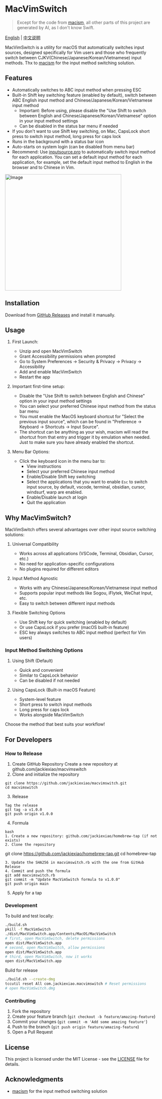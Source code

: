 # MacVimSwitch
> Except for the code from [macism](https://github.com/laishulu/macism), all other parts of this project are generated by AI, as I don't know Swift.

[English](README_EN.md) | [中文说明](README.md)

MacVimSwitch is a utility for macOS that automatically switches input sources, designed specifically for Vim users and those who frequently switch between CJKV(Chinese/Japanese/Korean/Vietnamese) input methods. Thx to [macism](https://github.com/laishulu/macism) for the input method switching solution.

## Features

- Automatically switches to ABC input method when pressing ESC
- Built-in Shift key switching feature (enabled by default), switch between ABC English input method and Chinese/Japanese/Korean/Vietnamese input method
  - Important: Before using, please disable the "Use Shift to switch between English and Chinese/Japanese/Korean/Vietnamese" option in your input method settings
  - Can be disabled in the status bar menu if needed
- If you don't want to use Shift key switching, on Mac, CapsLock short press to switch input method, long press for caps lock
- Runs in the background with a status bar icon
- Auto-starts on system login (can be disabled from menu bar)
- Recommend: Use [inputsource.pro](https://inputsource.pro/) to automatically switch input method for each application. You can set a default input method for each application, for example, set the default input method to English in the browser and to Chinese in Vim.

<img width="383" alt="Image" src="https://github.com/user-attachments/assets/0eb4b7a0-c229-4334-b1ff-cd78dd477196" />


## Installation

Download from [GitHub Releases](https://github.com/Jackiexiao/macvimswitch/releases) and install it manually.

## Usage

1. First Launch:
   - Unzip and open MacVimSwitch
   - Grant Accessibility permissions when prompted
   - Go to System Preferences → Security & Privacy → Privacy → Accessibility
   - Add and enable MacVimSwitch
   - Restart the app

2. Important first-time setup:
   - Disable the "Use Shift to switch between English and Chinese" option in your input method settings
   - You can select your preferred Chinese input method from the status bar menu
   - You must enable the MacOS keyboard shortcut for "Select the previous input source", which can be found in "Preference -> Keyboard -> Shortcuts -> Input Source".
   - The shortcut can be anything as your wish, macism will read the shortcut from that entry and trigger it by emulation when needed. Just to make sure you have already enabled the shortcut.

3. Menu Bar Options:
   - Click the keyboard icon in the menu bar to:
     - View instructions
     - Select your preferred Chinese input method
     - Enable/Disable Shift key switching
     - Select the applications that you want to enable `Esc` to switch input source, by default, vscode, terminal, obsidian, cursor, windsurf, warp are enabled.
     - Enable/Disable launch at login
     - Quit the application


## Why MacVimSwitch?

MacVimSwitch offers several advantages over other input source switching solutions:

1. Universal Compatibility
   - Works across all applications (VSCode, Terminal, Obsidian, Cursor, etc.)
   - No need for application-specific configurations
   - No plugins required for different editors

2. Input Method Agnostic
   - Works with any Chinese/Japanese/Korean/Vietnamese input method
   - Supports popular input methods like Sogou, iFlytek, WeChat Input, etc.
   - Easy to switch between different input methods

3. Flexible Switching Options
   - Use Shift key for quick switching (enabled by default)
   - Or use CapsLock if you prefer (macOS built-in feature)
   - ESC key always switches to ABC input method (perfect for Vim users)

### Input Method Switching Options

1. Using Shift (Default)
   - Quick and convenient
   - Similar to CapsLock behavior
   - Can be disabled if not needed

2. Using CapsLock (Built-in macOS Feature)
   - System-level feature
   - Short press to switch input methods
   - Long press for caps lock
   - Works alongside MacVimSwitch

Choose the method that best suits your workflow!


## For Developers

### How to Release

1. Create GitHub Repository
Create a new repository at github.com/jackiexiao/macvimswitch
2. Clone and initialize the repository
```
git clone https://github.com/jackiexiao/macvimswitch.git
cd macvimswitch
```
3. Release
```
Tag the release
git tag -a v1.0.0
git push origin v1.0.0
```
4. Formula
```
bash
1. Create a new repository: github.com/jackiexiao/homebrew-tap (if not exists)
2. Clone the repository
```
git clone https://github.com/jackiexiao/homebrew-tap.git
cd homebrew-tap
```
3. Update the SHA256 in macvimswitch.rb with the one from GitHub Release
4. Commit and push the formula
git add macvimswitch.rb
git commit -m "Update MacVimSwitch formula to v1.0.0"
git push origin main
```
5. Apply for a tap

### Development

To build and test locally:
```bash
./build.sh
pkill -f MacVimSwitch
./dist/MacVimSwitch.app/Contents/MacOS/MacVimSwitch
# first, open MacVimSwitch, delete permissions
open dist/MacVimSwitch.app
# second, open MacVimSwitch, allow permissions
open dist/MacVimSwitch.app
# third, open MacVimSwitch, now it works
open dist/MacVimSwitch.app
```

Build for release
```bash
./build.sh --create-dmg
tccutil reset All com.jackiexiao.macvimswitch # Reset permissions
# open MacVimSwitch.dmg
```

### Contributing

1. Fork the repository
2. Create your feature branch (`git checkout -b feature/amazing-feature`)
3. Commit your changes (`git commit -m 'Add some amazing feature'`)
4. Push to the branch (`git push origin feature/amazing-feature`)
5. Open a Pull Request

## License

This project is licensed under the MIT License - see the [LICENSE](LICENSE) file for details.


## Acknowledgments

- [macism](https://github.com/laishulu/macism) for the input method switching solution
